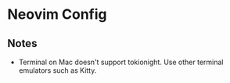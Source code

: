 # Neovim Config

## Notes
- Terminal on Mac doesn't support tokionight. Use other terminal emulators such as Kitty.

